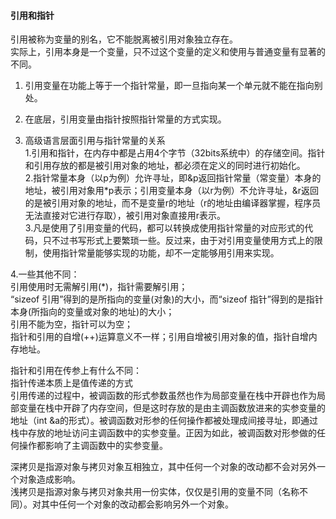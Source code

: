 #### 引用和指针  
引用被称为变量的别名，它不能脱离被引用对象独立存在。  
实际上，引用本身是一个变量，只不过这个变量的定义和使用与普通变量有显著的不同。  
1. 引用变量在功能上等于一个指针常量，即一旦指向某一个单元就不能在指向别处。  
2. 在底层，引用变量由指针按照指针常量的方式实现。  


2. 高级语言层面引用与指针常量的关系  
1.引用和指针，在内存中都是占用4个字节（32bits系统中）的存储空间。指针和引用存放的都是被引用对象的地址，都必须在定义的同时进行初始化。  
2.指针常量本身（以p为例）允许寻址，即&p返回指针常量（常变量）本身的地址，被引用对象用*p表示；引用变量本身（以r为例）不允许寻址，&r返回的是被引用对象的地址，而不是变量r的地址（r的地址由编译器掌握，程序员无法直接对它进行存取），被引用对象直接用r表示。  
3.凡是使用了引用变量的代码，都可以转换成使用指针常量的对应形式的代码，只不过书写形式上要繁琐一些。反过来，由于对引用变量使用方式上的限制，使用指针常量能够实现的功能，却不一定能够用引用来实现。  

4.一些其他不同：    
引用使用时无需解引用(*)，指针需要解引用；  
“sizeof 引用”得到的是所指向的变量(对象)的大小，而“sizeof 指针”得到的是指针本身(所指向的变量或对象的地址)的大小；    
引用不能为空，指针可以为空；    
指针和引用的自增(++)运算意义不一样；引用自增被引用对象的值，指针自增内存地址。  


指针和引用在传参上有什么不同：  
指针传递本质上是值传递的方式  
引用传递的过程中，被调函数的形式参数虽然也作为局部变量在栈中开辟也作为局部变量在栈中开辟了内存空间，但是这时存放的是由主调函数放进来的实参变量的地址（int &a的形式）。被调函数对形参的任何操作都被处理成间接寻址，即通过栈中存放的地址访问主调函数中的实参变量。正因为如此，被调函数对形参做的任何操作都影响了主调函数中的实参变量。


深拷贝是指源对象与拷贝对象互相独立，其中任何一个对象的改动都不会对另外一个对象造成影响。  
浅拷贝是指源对象与拷贝对象共用一份实体，仅仅是引用的变量不同（名称不同）。对其中任何一个对象的改动都会影响另外一个对象。  

